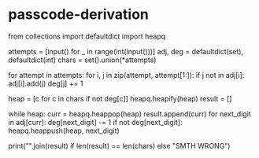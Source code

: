 # passcode-derivation
from collections import defaultdict
import heapq

attempts = [input() for _ in range(int(input()))]
adj, deg = defaultdict(set), defaultdict(int)
chars = set().union(*attempts)

for attempt in attempts:
    for i, j in zip(attempt, attempt[1:]):
        if j not in adj[i]:
            adj[i].add(j)
            deg[j] += 1

heap = [c for c in chars if not deg[c]]
heapq.heapify(heap)
result = []

while heap:
    curr = heapq.heappop(heap)
    result.append(curr)
    for next_digit in adj[curr]:
        deg[next_digit] -= 1
        if not deg[next_digit]:
            heapq.heappush(heap, next_digit)

print("".join(result) if len(result) == len(chars) else "SMTH WRONG")
